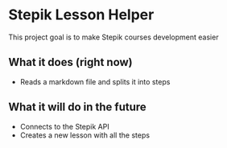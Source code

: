 # Stepik Lesson Helper

This project goal is to make Stepik courses development easier


## What it does (right now)
- Reads a markdown file and splits it into steps


## What it will do in the future
- Connects to the Stepik API
- Creates a new lesson with all the steps


